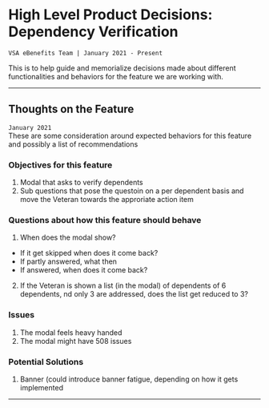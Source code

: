 # High Level Product Decisions: Dependency Verification
`VSA eBenefits Team | January 2021 - Present`  

This is to help guide and memorialize decisions made about different functionalities and behaviors for the feature we are working with.  

-------------

## Thoughts on the Feature  
`January 2021`  
These are some consideration around expected behaviors for this feature and possibly a list of recommendations
  
### Objectives for this feature
1. Modal that asks to verify dependents
2. Sub questions that pose the questoin on a per dependent basis and move the Veteran towards the approriate action item

### Questions about how this feature should behave
1. When does the modal show?
- If it get  skipped when does it come back?
- If partly answered, what then
- If answered, when does it come back?

2. If the Veteran is shown a list (in the modal) of dependents of 6 dependents, nd only 3 are addressed, does the list get reduced to 3?

### Issues
1. The modal feels heavy handed 
1. The modal might have 508 issues

### Potential Solutions
1. Banner
(could introduce banner fatigue, depending on how it gets implemented


------------
